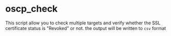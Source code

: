 # oscp_check
This script allow you to check multiple targets and verify whether the SSL certificate status is "Revoked" or not. the output will be written to `csv` format
